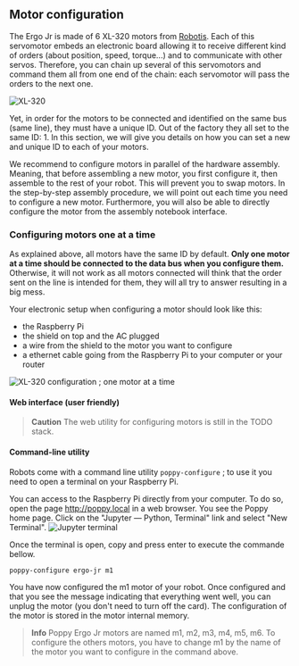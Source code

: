 ## Motor configuration

The Ergo Jr is made of 6 XL-320 motors from [Robotis](http://support.robotis.com/en/product/dynamixel/xl-series/xl-320.htm). Each of this servomotor embeds an electronic board allowing it to receive different kind of orders (about position, speed, torque...) and to communicate with other servos. Therefore, you can chain up several of this servomotors and command them all from one end of the chain: each servomotor will pass the orders to the next one.

![XL-320](img/assembly/xl_320.jpg)

Yet, in order for the motors to be connected and identified on the same bus (same line), they must have a unique ID. Out of the factory they all set to the same ID: 1. In this section, we will give you details on how you can set a new and unique ID to each of your motors.

We recommend to configure motors in parallel of the hardware assembly. Meaning, that before assembling a new motor, you first configure it, then assemble to the rest of your robot. This will prevent you to swap motors. In the step-by-step assembly procedure, we will point out each time you need to configure a new motor. Furthermore, you will also be able to directly configure the motor from the assembly notebook interface.


### Configuring motors one at a time

As explained above, all motors have the same ID by default. **Only one motor at a time should be connected to the data bus when you configure them.** Otherwise, it will not work as all motors connected will think that the order sent on the line is intended for them, they will all try to answer resulting in a big mess.

Your electronic setup when configuring a motor should look like this:

* the Raspberry Pi
* the shield on top and the AC plugged
* a wire from the shield to the motor you want to configure
* a ethernet cable going from the Raspberry Pi to your computer or your router

![XL-320 configuration ; one motor at a time](img/motor_one_by_one.jpg)


#### Web interface (user friendly)
<!-- TODO: image du notebook  -->
<!-- The easiest way to use it, is through the notebook interface which will show you at which step of the assembly you have to configure a new motor.
 -->
 <!-- *Note: advanced users may directly use it from the command line terminal. For instance, to configure the motor "m3":* -->
> **Caution** The web utility for configuring motors is still in the TODO stack.

#### Command-line utility
Robots come with a command line utility `poppy-configure` ; to use it you need to open a terminal on your Raspberry Pi.

You can access to the Raspberry Pi directly from your computer. To do so, open the page http://poppy.local in a web browser. You see the Poppy home page. Click on the "Jupyter — Python, Terminal" link and select "New Terminal".
![Jupyter terminal](img/IHM/new_terminal.png)

Once the terminal is open, copy and press enter to execute the commande bellow.

```bash
poppy-configure ergo-jr m1
```

You have now configured the m1 motor of your robot.
Once configured and that you see the message indicating that everything went well, you can unplug the motor (you don't need to turn off the card). The configuration of the motor is stored in the motor internal memory.

> **Info** Poppy Ergo Jr motors are named m1, m2, m3, m4, m5, m6. To configure the others motors, you have to change m1 by the name of the motor you want to configure in the command above.


